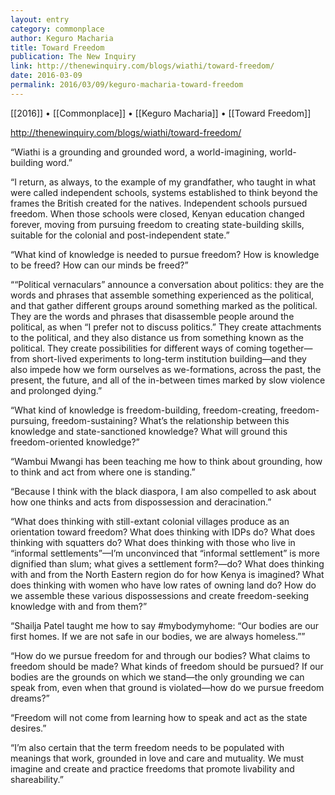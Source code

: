 ```yaml
---
layout: entry
category: commonplace
author: Keguro Macharia
title: Toward Freedom
publication: The New Inquiry
link: http://thenewinquiry.com/blogs/wiathi/toward-freedom/
date: 2016-03-09
permalink: 2016/03/09/keguro-macharia-toward-freedom
---
```


[[2016]] • [[Commonplace]] • [[Keguro Macharia]] • [[Toward Freedom]]

http://thenewinquiry.com/blogs/wiathi/toward-freedom/

“Wiathi is a grounding and grounded word, a world-imagining, world-building word.”

“I return, as always, to the example of my grandfather, who taught in what were called independent schools, systems established to think beyond the frames the British created for the natives. Independent schools pursued freedom. When those schools were closed, Kenyan education changed forever, moving from pursuing freedom to creating state-building skills, suitable for the colonial and post-independent state.”

“What kind of knowledge is needed to pursue freedom? How is knowledge to be freed? How can our minds be freed?”

““Political vernaculars” announce a conversation about politics: they are the words and phrases that assemble something experienced as the political, and that gather different groups around something marked as the political. They are the words and phrases that disassemble people around the political, as when “I prefer not to discuss politics.” They create attachments to the political, and they also distance us from something known as the political. They create possibilities for different ways of coming together—from short-lived experiments to long-term institution building—and they also impede how we form ourselves as we-formations, across the past, the present, the future, and all of the in-between times marked by slow violence and prolonged dying.”

“What kind of knowledge is freedom-building, freedom-creating, freedom-pursuing, freedom-sustaining? What’s the relationship between this knowledge and state-sanctioned knowledge? What will ground this freedom-oriented knowledge?”

“Wambui Mwangi has been teaching me how to think about grounding, how to think and act from where one is standing.”

“Because I think with the black diaspora, I am also compelled to ask about how one thinks and acts from dispossession and deracination.”

“What does thinking with still-extant colonial villages produce as an orientation toward freedom? What does thinking with IDPs do? What does thinking with squatters do? What does thinking with those who live in “informal settlements”—I’m unconvinced that “informal settlement” is more dignified than slum; what gives a settlement form?—do? What does thinking with and from the North Eastern region do for how Kenya is imagined? What does thinking with women who have low rates of owning land do? How do we assemble these various dispossessions and create freedom-seeking knowledge with and from them?”

“Shailja Patel taught me how to say #mybodymyhome: “Our bodies are our first homes. If we are not safe in our bodies, we are always homeless.””

“How do we pursue freedom for and through our bodies? What claims to freedom should be made? What kinds of freedom should be pursued? If our bodies are the grounds on which we stand—the only grounding we can speak from, even when that ground is violated—how do we pursue freedom dreams?”

“Freedom will not come from learning how to speak and act as the state desires.”

“I’m also certain that the term freedom needs to be populated with meanings that work, grounded in love and care and mutuality. We must imagine and create and practice freedoms that promote livability and shareability.”

